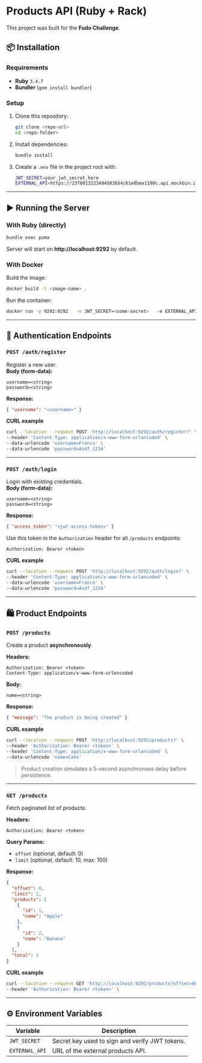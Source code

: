 # Products API (Ruby + Rack)

This project was built for the **Fudo Challenge**.

## 📦 Installation

### Requirements
- **Ruby** `3.4.7`
- **Bundler** (`gem install bundler`)

### Setup
1. Clone this repository:
   ```bash
   git clone <repo-url>
   cd <repo-folder>
   ```

2. Install dependencies:
   ```bash
   bundle install
   ```

3. Create a `.env` file in the project root with:
   ```bash
   JWT_SECRET=your_jwt_secret_here
   EXTERNAL_API=https://23f0013223494503b54c61e8bee1190c.api.mockbin.io/
   ```

---

## ▶️ Running the Server

### With Ruby (directly)
```bash
bundle exec puma
```

Server will start on **http://localhost:9292** by default.

### With Docker
Build the image:
```bash
docker build -t <image-name> .
```

Run the container:
```bash
docker run -p 9292:9292   -e JWT_SECRET=<some-secret>   -e EXTERNAL_API=https://23f0013223494503b54c61e8bee1190c.api.mockbin.io/   <image-name>
```

---

## 🔐 Authentication Endpoints

### `POST /auth/register`
Register a new user.  
**Body (form-data):**
```
username=<string>
password=<string>
```

**Response:**
```json
{ "username": "<username>" }
```

**CURL example**
```sh
curl --location --request POST 'http://localhost:9292/auth/register?' \
--header 'Content-Type: application/x-www-form-urlencoded' \
--data-urlencode 'username=Franco' \
--data-urlencode 'password=Asdf_1234' 
```

---

### `POST /auth/login`
Login with existing credentials.  
**Body (form-data):**
```
username=<string>
password=<string>
```

**Response:**
```json
{ "access_token": "<jwt-access-token>" }
```

Use this token in the `Authorization` header for all `/products` endpoints:
```
Authorization: Bearer <token>
```

**CURL example**
```sh
curl --location --request POST 'http://localhost:9292/auth/login?' \
--header 'Content-Type: application/x-www-form-urlencoded' \
--data-urlencode 'username=Franco' \
--data-urlencode 'password=Asdf_1234' 
```

---

## 🛍️ Product Endpoints

### `POST /products`
Create a product **asynchronously**.

**Headers:**
```
Authorization: Bearer <token>
Content-Type: application/x-www-form-urlencoded
```

**Body:**
```
name=<string>
```

**Response:**
```json
{ "message": "The product is being created" }
```

**CURL example**
```sh
curl --location --request POST 'http://localhost:9292/products?' \
--header 'Authorization: Bearer <token>' \
--header 'Content-Type: application/x-www-form-urlencoded' \
--data-urlencode 'name=Cake' 
```

> Product creation simulates a 5-second asynchronous delay before persistence.

---

### `GET /products`
Fetch paginated list of products.

**Headers:**
```
Authorization: Bearer <token>
```

**Query Params:**
- `offset` (optional, default: 0)
- `limit` (optional, default: 10, max: 100)

**Response:**
```json
{
  "offset": 0,
  "limit": 2,
  "products": [
    {
      "id": 1,
      "name": "Apple"
    },
    {
      "id": 2,
      "name": "Banana"
    }
  ],
  "total": 3
}
```

**CURL example**
```sh
curl --location --request GET 'http://localhost:9292/products?offset=0&limit=2' \
--header 'Authorization: Bearer <token>' \
```

---

## ⚙️ Environment Variables

| Variable       | Description                                    |
|----------------|------------------------------------------------|
| `JWT_SECRET`   | Secret key used to sign and verify JWT tokens. |
| `EXTERNAL_API` | URL of the external products API.              |
